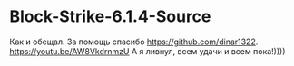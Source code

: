 # Block-Strike-6.1.4-Source
Как и обещал. За помощь спасибо https://github.com/dinar1322.
https://youtu.be/AW8VkdrnmzU
А я ливнул, всем удачи и всем пока!))))
